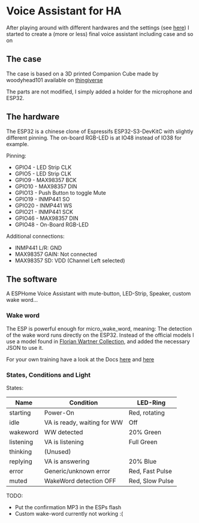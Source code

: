 # Voice Assistant for HA

After playing around with different hardwares and the settings (see [here](https://github.com/FlorianBr/ESPHome.Assist)) I started to create a (more or less) final voice assistant including case and so on

## The case

The case is based on a 3D printed Companion Cube made by woodyhead101 available on [thingiverse](https://www.thingiverse.com/thing:6468441)

The parts are not modified, I simply added a holder for the microphone and ESP32.

## The hardware

The ESP32 is a chinese clone of Espressifs ESP32-S3-DevKitC with slightly different pinning. The on-board RGB-LED is at IO48 instead of IO38 for example.

Pinning:

- GPIO4  - LED Strip CLK
- GPIO5  - LED Strip CLK
- GPIO9  - MAX98357 BCK
- GPIO10 - MAX98357 DIN
- GPIO13 - Push Button to toggle Mute
- GPIO19 - INMP441 SO
- GPIO20 - INMP441 WS
- GPIO21 - INMP441 SCK
- GPIO46 - MAX98357 DIN
- GPIO48 - On-Board RGB-LED

Additional connections:

- INMP441 L/R: GND
- MAX98357 GAIN: Not connected
- MAX98357 SD: VDD (Channel Left selected)

## The software

A ESPHome Voice Assistant with mute-button, LED-Strip, Speaker, custom wake word...

### Wake word

The ESP is powerful enough for micro_wake_word, meaning: The detection of the wake word runs directly on the ESP32. Instead of the official models I use a model found in [Florian Wartner Collection](https://github.com/fwartner/home-assistant-wakewords-collection), and added the necessary JSON to use it.

For your own training have a look at the Docs [here](https://github.com/kahrendt/microWakeWord) and [here](https://github.com/dscripka/openWakeWord)

### States, Conditions and Light

States:

| Name      | Condition                   | LED-Ring   |
|-----------|-----------------------------|------------|
| starting  | Power-On                    | Red, rotating |
| idle      | VA is ready, waiting for WW | Off        |
| wakeword  | WW detected                 | 20% Green  |
| listening | VA is listening             | Full Green |
| thinking  | (Unused)                    |            |
| replying  | VA is answering             | 20% Blue   |
| error     | Generic/unknown error       | Red, Fast Pulse |
| muted     | WakeWord detection OFF      | Red, Slow Pulse |

TODO:

- Put the confirmation MP3 in the ESPs flash
- Custom wake-word currently not working :(

